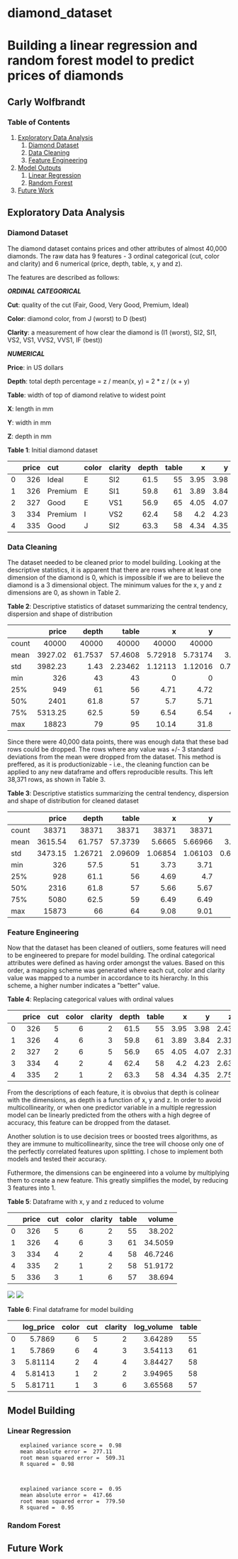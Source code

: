 # diamond_dataset
# Building a linear regression and random forest model to predict prices of diamonds
## Carly Wolfbrandt

### Table of Contents
1. [Exploratory Data Analysis](#eda)
    1. [Diamond Dataset](#dataset) 
    2. [Data Cleaning](#cleaning)
    3. [Feature Engineering](#engineering)
4. [Model Outputs](#model)
    1. [Linear Regression](#lm)
    2. [Random Forest](#rf)
5. [Future Work](#future_work)

## Exploratory Data Analysis <a name="eda"></a>

### Diamond Dataset <a name="dataset"></a>

The diamond dataset contains prices and other attributes of almost 40,000 diamonds. The raw data has 9 features - 3 ordinal categorical (cut, color and clarity) and 6 numerical (price, depth, table, x, y and z).

The features are described as follows: 

***ORDINAL CATEGORICAL***

**Cut**: quality of the cut (Fair, Good, Very Good, Premium, Ideal)

**Color**: diamond color, from J (worst) to D (best)

**Clarity**: a measurement of how clear the diamond is (I1 (worst), SI2, SI1, VS2, VS1, VVS2, VVS1, IF (best))

***NUMERICAL***

**Price**: in US dollars

**Depth**: total depth percentage = z / mean(x, y) = 2 * z / (x + y)

**Table**: width of top of diamond relative to widest point

**X**: length in mm 

**Y**: width in mm

**Z**: depth in mm 

**Table 1**: Initial diamond dataset 

|    |   price | cut     | color   | clarity   |   depth |   table |    x |    y |    z |
|---:|--------:|:--------|:--------|:----------|--------:|--------:|-----:|-----:|-----:|
|  0 |     326 | Ideal   | E       | SI2       |    61.5 |      55 | 3.95 | 3.98 | 2.43 |
|  1 |     326 | Premium | E       | SI1       |    59.8 |      61 | 3.89 | 3.84 | 2.31 |
|  2 |     327 | Good    | E       | VS1       |    56.9 |      65 | 4.05 | 4.07 | 2.31 |
|  3 |     334 | Premium | I       | VS2       |    62.4 |      58 | 4.2  | 4.23 | 2.63 |
|  4 |     335 | Good    | J       | SI2       |    63.3 |      58 | 4.34 | 4.35 | 2.75 |

### Data Cleaning <a name="cleaning"></a>

The dataset needed to be cleaned prior to model building. Looking at the descriptive statistics, it is apparent that there are rows where at least one dimension of the diamond is 0, which is impossible if we are to believe the diamond is a 3 dimensional object. The minimum values for the x, y and z dimensions are 0, as shown in Table 2.

**Table 2**: Descriptive statistics of dataset summarizing the central tendency, dispersion and shape of distribution

|       |    price |      depth |       table |           x |           y |            z |
|:------|---------:|-----------:|------------:|------------:|------------:|-------------:|
| count | 40000    | 40000      | 40000       | 40000       | 40000       | 40000        |
| mean  |  3927.02 |    61.7537 |    57.4608  |     5.72918 |     5.73174 |     3.53813  |
| std   |  3982.23 |     1.43   |     2.23462 |     1.12113 |     1.12016 |     0.709047 |
| min   |   326    |    43      |    43       |     0       |     0       |     0        |
| 25%   |   949    |    61      |    56       |     4.71    |     4.72    |     2.91     |
| 50%   |  2401    |    61.8    |    57       |     5.7     |     5.71    |     3.52     |
| 75%   |  5313.25 |    62.5    |    59       |     6.54    |     6.54    |     4.0325   |
| max   | 18823    |    79      |    95       |    10.14    |    31.8     |    31.8      |

Since there were 40,000 data points, there was enough data that these bad rows could be dropped. The rows where any value was +/- 3 standard deviations from the mean were dropped from the dataset. This method is preffered, as it is productionizable - i.e., the cleaning function can be applied to any new dataframe and offers reproducible results. This left 38,371 rows, as shown in Table 3. 

**Table 3**: Descriptive statistics summarizing the central tendency, dispersion and shape of distribution for cleaned dataset

|       |    price |       depth |       table |           x |           y |            z |
|:------|---------:|------------:|------------:|------------:|------------:|-------------:|
| count | 38371    | 38371       | 38371       | 38371       | 38371       | 38371        |
| mean  |  3615.54 |    61.757   |    57.3739  |     5.6665  |     5.66966 |     3.50025  |
| std   |  3473.15 |     1.26721 |     2.09609 |     1.06854 |     1.06103 |     0.660391 |
| min   |   326    |    57.5     |    51       |     3.73    |     3.71    |     1.53     |
| 25%   |   928    |    61.1     |    56       |     4.69    |     4.7     |     2.89     |
| 50%   |  2316    |    61.8     |    57       |     5.66    |     5.67    |     3.5      |
| 75%   |  5080    |    62.5     |    59       |     6.49    |     6.49    |     4.02     |
| max   | 15873    |    66       |    64       |     9.08    |     9.01    |     5.65     |

### Feature Engineering <a name="engineering"></a>

Now that the dataset has been cleaned of outliers, some features will need to be engineered to prepare for model building. The ordinal categorical attributes were defined as having order amongst the values. Based on this order, a mapping scheme was  generated where each cut, color and clarity value was mapped to a number in accordance to its hierarchy. In this scheme, a higher number indicates a "better" value.

**Table 4**: Replacing categorical values with ordinal values

|    |   price |   cut |   color |   clarity | depth |   table |    x |    y |    z |
|---:|--------:|------:|--------:|----------:|--------:|--------:|-----:|-----:|-----:|
|  0 |     326 |     5 |       6 |         2 |    61.5 |      55 | 3.95 | 3.98 | 2.43 |
|  1 |     326 |     4 |       6 |         3 |    59.8 |      61 | 3.89 | 3.84 | 2.31 |
|  2 |     327 |     2 |       6 |         5 |    56.9 |      65 | 4.05 | 4.07 | 2.31 |
|  3 |     334 |     4 |       2 |         4 |    62.4 |      58 | 4.2  | 4.23 | 2.63 |
|  4 |     335 |     2 |       1 |         2 |    63.3 |      58 | 4.34 | 4.35 | 2.75 |

From the descriptions of each feature, it is obvoius that depth is colinear with the dimensions, as depth is a function of x, y and z. In order to avoid multicollinearity, or when one predictor variable in a multiple regression model can be linearly predicted from the others with a high degree of accuracy, this feature can be dropped from the dataset.

Another solution is to use decision trees or boosted trees algorithms, as they are immune to multicollinearity, since the tree will choose only one of the perfectly correlated features upon splitting. I chose to implement both models and tested their accuracy. 

Futhermore, the dimensions can be engineered into a volume by multiplying them to create a new feature. This greatly simplifies the model, by reducing 3 features into 1.

**Table 5**: Dataframe with x, y and z reduced to volume

|    |   price |   cut |   color |   clarity |   table |   volume |
|---:|--------:|------:|--------:|----------:|--------:|---------:|
|  0 |     326 |     5 |       6 |         2 |      55 |  38.202  |
|  1 |     326 |     4 |       6 |         3 |      61 |  34.5059 |
|  3 |     334 |     4 |       2 |         4 |      58 |  46.7246 |
|  4 |     335 |     2 |       1 |         2 |      58 |  51.9172 |
|  5 |     336 |     3 |       1 |         6 |      57 |  38.694  |

 ![](images/studentized_residuals_nolog.png)
 ![](images/log_resid.png)


**Table 6**: Final dataframe for model building

|    |   log_price |   color |   cut |   clarity |   log_volume |   table |
|---:|------------:|--------:|------:|----------:|-------------:|--------:|
|  0 |     5.7869  |       6 |     5 |         2 |      3.64289 |      55 |
|  1 |     5.7869  |       6 |     4 |         3 |      3.54113 |      61 |
|  3 |     5.81114 |       2 |     4 |         4 |      3.84427 |      58 |
|  4 |     5.81413 |       1 |     2 |         2 |      3.94965 |      58 |
|  5 |     5.81711 |       1 |     3 |         6 |      3.65568 |      57 |

## Model Building <a name="model"></a>

### Linear Regression <a name="lm"></a>

        explained variance score =  0.98
        mean absolute error =  277.11
        root mean squared error =  509.31
        R squared =  0.98



        explained variance score =  0.95
        mean absolute error =  417.66
        root mean squared error =  779.50
        R squared =  0.95
    


### Random Forest <a name="rf"></a>

## Future Work <a name="future_work"></a>








